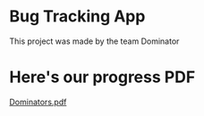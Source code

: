 # Bug Tracking App

This project was made by the team Dominator

# Here's our progress PDF
[Dominators.pdf](https://github.com/Prajal123/TRINIT-Dominators-dev02/files/7965541/Dominators.pdf)
